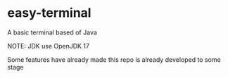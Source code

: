 # easy-terminal
A basic terminal based of Java

NOTE: JDK use OpenJDK 17

Some features have already made this repo is already developed to some stage
